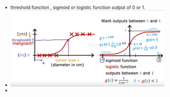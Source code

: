 - threshold function , sigmoid or logistic function output of 0 or 1.
- ![image.png](../assets/image_1673478972166_0.png)
-